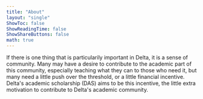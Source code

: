 ```yaml
---
title: "About"
layout: "single"
ShowToc: false
ShowReadingTime: false
ShowShareButtons: false
math: true
---
```


If there is one thing that is particularily important in Delta, it is a sense of community. Many may have a desire to contribute to the academic part of this community, especially teaching what they can to those who need it, but many need a little push over the threshold, or a little financial incentive. Delta's academic scholarship (DAS) aims to be this incentive, the little extra motivation to contribute to Delta's academic community.

